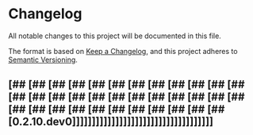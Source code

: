 # Changelog
All notable changes to this project will be documented in this file.

The format is based on [Keep a Changelog](https://keepachangelog.com/en/1.0.0/),
and this project adheres to [Semantic Versioning](https://semver.org/spec/v2.0.0.html).

## [## [## [## [## [## [## [## [## [## [## [## [## [## [## [## [## [## [## [## [## [## [## [## [## [## [## [## [## [## [## [## [## [## [## [## [0.2.10.dev0]]]]]]]]]]]]]]]]]]]]]]]]]]]]]]]]]]]]
